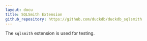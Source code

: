 ```yaml
---
layout: docu
title: SQLSmith Extension
github_repository: https://github.com/duckdb/duckdb_sqlsmith
---
```


The `sqlsmith` extension is used for testing.
